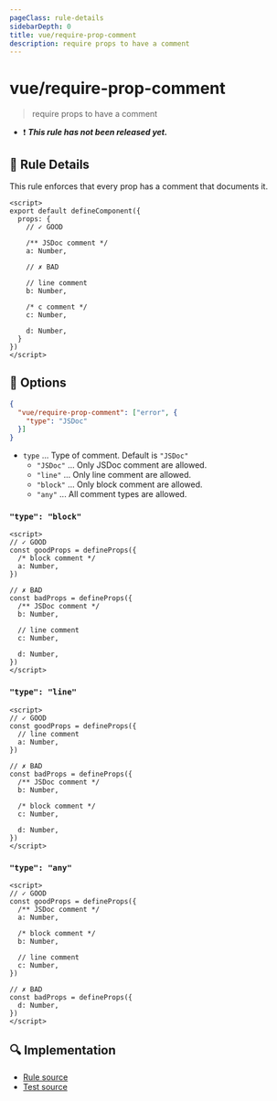 ```yaml
---
pageClass: rule-details
sidebarDepth: 0
title: vue/require-prop-comment
description: require props to have a comment
---
```

# vue/require-prop-comment

> require props to have a comment

- :exclamation: <badge text="This rule has not been released yet." vertical="middle" type="error"> ***This rule has not been released yet.*** </badge>

## :book: Rule Details

This rule enforces that every prop has a comment that documents it.

<eslint-code-block :rules="{'vue/require-prop-comment': ['error']}">

```vue
<script>
export default defineComponent({
  props: {
    // ✓ GOOD

    /** JSDoc comment */
    a: Number,

    // ✗ BAD

    // line comment
    b: Number,

    /* c comment */
    c: Number,

    d: Number,
  }
})
</script>
```

</eslint-code-block>

## :wrench: Options

```json
{
  "vue/require-prop-comment": ["error", {
    "type": "JSDoc"
  }]
}
```

- `type` ... Type of comment. Default is `"JSDoc"`
  - `"JSDoc"` ... Only JSDoc comment are allowed.
  - `"line"` ... Only line comment are allowed.
  - `"block"` ... Only block comment are allowed.
  - `"any"` ... All comment types are allowed.

### `"type": "block"`

<eslint-code-block :rules="{'vue/require-prop-comment': ['error', {type: 'block'}]}">

```vue
<script>
// ✓ GOOD
const goodProps = defineProps({
  /* block comment */
  a: Number,
})

// ✗ BAD
const badProps = defineProps({
  /** JSDoc comment */
  b: Number,

  // line comment
  c: Number,

  d: Number,
})
</script>
```

</eslint-code-block>

### `"type": "line"`

<eslint-code-block :rules="{'vue/require-prop-comment': ['error', {type: 'line'}]}">

```vue
<script>
// ✓ GOOD
const goodProps = defineProps({
  // line comment
  a: Number,
})

// ✗ BAD
const badProps = defineProps({
  /** JSDoc comment */
  b: Number,

  /* block comment */
  c: Number,

  d: Number,
})
</script>
```

</eslint-code-block>

### `"type": "any"`

<eslint-code-block :rules="{'vue/require-prop-comment': ['error', {type: 'any'}]}">

```vue
<script>
// ✓ GOOD
const goodProps = defineProps({
  /** JSDoc comment */
  a: Number,

  /* block comment */
  b: Number,

  // line comment
  c: Number,
})

// ✗ BAD
const badProps = defineProps({
  d: Number,
})
</script>
```

</eslint-code-block>

## :mag: Implementation

- [Rule source](https://github.com/vuejs/eslint-plugin-vue/blob/master/lib/rules/require-prop-comment.js)
- [Test source](https://github.com/vuejs/eslint-plugin-vue/blob/master/tests/lib/rules/require-prop-comment.js)
